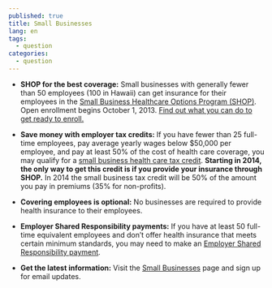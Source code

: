 ```yaml
---
published: true
title: Small Businesses
lang: en
tags: 
  - question
categories: 
  - question
---
```


* **SHOP for the best coverage:** Small businesses with generally fewer than 50 employees (100 in Hawaii) can get insurance for their employees in the [Small Business Healthcare Options Program (SHOP)](/what-is-the-shop-marketplace). Open enrollment begins October 1, 2013. [Find out what you can do to get ready to enroll.](/how-can-i-get-ready-for-shop)

* **Save money with employer tax credits:** If you have fewer than 25 full-time employees, pay average yearly wages below $50,000 per employee, and pay at least 50% of the cost of health care coverage, you may qualify for a [small business health care tax credit](/will-i-qualify-for-small-business-health-care-tax-credits). **Starting in 2014, the only way to get this credit is if you provide your insurance through SHOP.** In 2014 the small business tax credit will be 50% of the amount you pay in premiums (35% for non-profits). 

* **Covering employees is optional:** No businesses are required to provide health insurance to their employees. 

* **Employer Shared Responsibility payments:** If you have at least 50 full-time equivalent employees and don’t offer health insurance that meets certain minimum standards, you may need to make an [Employer Shared Responsibility payment](/what-is-the-employer-shared-responsibility-payment).

* **Get the latest information:** Visit the [Small Businesses](/small-businesses) page and sign up for email updates.
